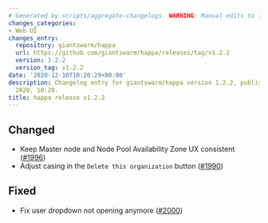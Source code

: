 ```yaml
---
# Generated by scripts/aggregate-changelogs. WARNING: Manual edits to this files will be overwritten.
changes_categories:
- Web UI
changes_entry:
  repository: giantswarm/happa
  url: https://github.com/giantswarm/happa/releases/tag/v1.2.2
  version: 1.2.2
  version_tag: v1.2.2
date: '2020-12-10T10:20:29+00:00'
description: Changelog entry for giantswarm/happa version 1.2.2, published on 10 December
  2020, 10:20.
title: happa release v1.2.2
---
```


## Changed

- Keep Master node and Node Pool Availability Zone UX consistent ([#1996](https://github.com/giantswarm/happa/pull/1996))
- Adjust casing in the `Delete this organization` button ([#1990](https://github.com/giantswarm/happa/pull/1990))

## Fixed

- Fix user dropdown not opening anymore ([#2000](https://github.com/giantswarm/happa/pull/2000))

